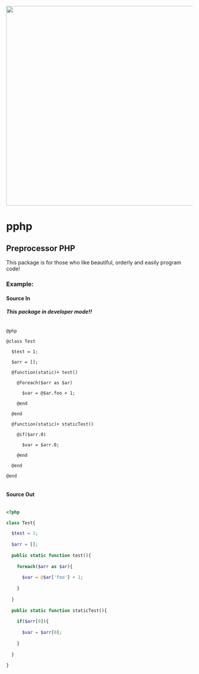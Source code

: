 <p align="center">
	<img src="https://lh3.googleusercontent.com/fgWad7OjuLD0eeDNooyDX98BsDmywtA3p2bw-_rO6BzUOawdCimzc8aYgJ64-XhME8N7-pb6Fu7O7_UalnGQZAlmZGWUM_-OaZiaDWjbJjs3N-JUpOpM8mPwNDezuxVVp0Y7NmuNR9GEm3vKREV4gTAmoG4MdY6L3s--XhXR3Oj4h6j6CGksITBgueYgzlyBxVQtg1S1Ox1mKFkIHRmKKhYJOS9dnA4L3HKf5yAkqneYA42K0KjZbyzSW2cEdSPqIr3TcX4_eXsKq-GLjW8i5bQZO4sKiub7fb9yaok-5QGOP8f3_AoDylgmIAhsXZmbHd5hxRVivEZMuAr_FEq5stoMW0o3E-oFC8lN150O2ovzOSSZ48sv6xPISxWMRpGKLq0G_aglFwGZAtvhlLZ_pVibv-BDyrirPqihv3TTRAlba-DVPJjKZKjk9URZuUm6Dtt_I5pZlLDa_de8cBplGfpz9qJYvehNL3OXNeLRx4Y8EKLsHshlaYXT513ft7xqirXvrsL8xL2xgOnrRn_1tzKp4eIU-BrI6pXosDuZ8yJYEMxz-LyRFyP6HrhPXHyr0AIZs_bzfpfUO5vpUZzXBFYlcSeV_obQQUW5rlY=w900-h490-no" width="540">
</p>

# pphp

## Preprocessor PHP

This package is for those who like beautiful, orderly and easily program code!

### Example:

#### Source In
##### This package in developer mode!!

```

@php

@class Test

  $test = 1;
    
  $arr = [];
    
  @function(static)+ test()
	
	@foreach($arr as $ar)
		
	  $var = @$ar.foo + 1;
			
	@end
		
  @end
	
  @function(static)+ staticTest()
	
    @if($arr.0)
		
	  $var = $arr.0;
			
	@end
		
  @end
	
@end


```

#### Source Out

```php

<?php

class Test{

  $test = 1;
    
  $arr = [];
    
  public static function test(){
	
    foreach($arr as $ar){
		
      $var = @$ar['foo'] + 1;
			
    }
		
  }
	
  public static function staticTest(){
	
	if($arr[0]){
		
	  $var = $arr[0];
			
	}
		
  }
	
}

```
